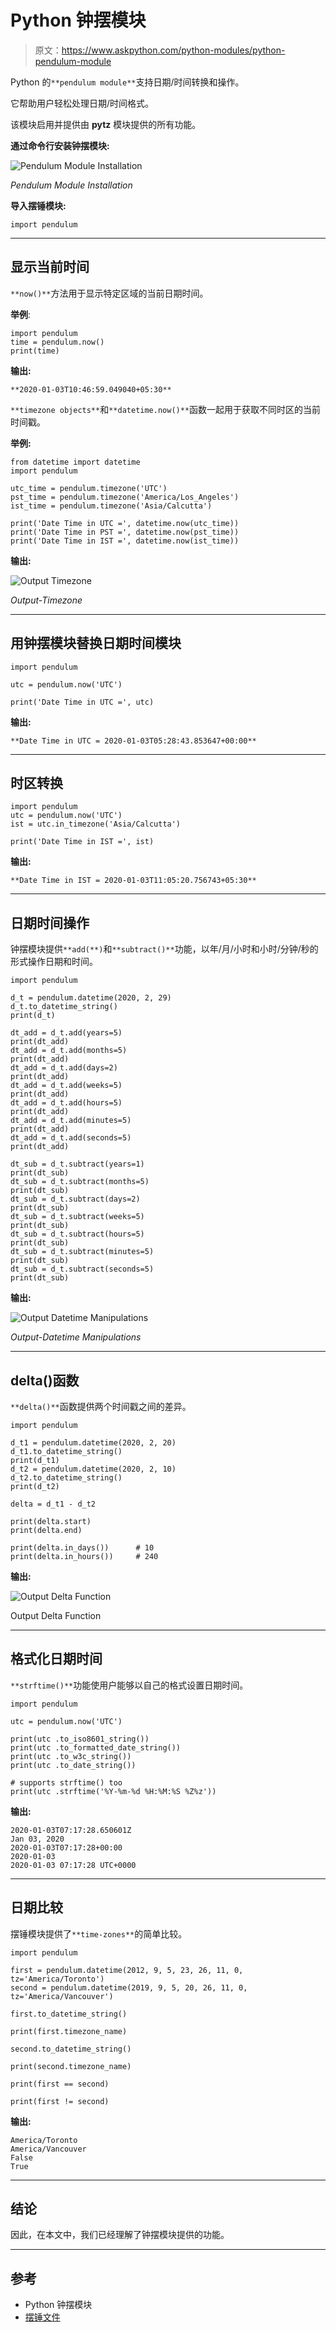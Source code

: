 # Python 钟摆模块

> 原文：<https://www.askpython.com/python-modules/python-pendulum-module>

Python 的`**pendulum module**`支持日期/时间转换和操作。

它帮助用户轻松处理日期/时间格式。

该模块启用并提供由 **pytz** 模块提供的所有功能。

**通过命令行安装钟摆模块:**

![Pendulum Module Installation](img/8604ed3831e5d3cfb151f5ab68ae713a.png)

*Pendulum Module Installation*

**导入摆锤模块:**

```
import pendulum
```

* * *

## 显示当前时间

`**now()**`方法用于显示特定区域的当前日期时间。

**举例**:

```
import pendulum
time = pendulum.now()  
print(time)

```

**输出:**

`**2020-01-03T10:46:59.049040+05:30**`

`**timezone objects**`和`**datetime.now()**`函数一起用于获取不同时区的当前时间戳。

**举例:**

```
from datetime import datetime
import pendulum

utc_time = pendulum.timezone('UTC')
pst_time = pendulum.timezone('America/Los_Angeles')
ist_time = pendulum.timezone('Asia/Calcutta')

print('Date Time in UTC =', datetime.now(utc_time))
print('Date Time in PST =', datetime.now(pst_time))
print('Date Time in IST =', datetime.now(ist_time))

```

**输出:**

![Output Timezone](img/b6f92d87a3befaa1ca3c58fd20706322.png)

*Output-Timezone*

* * *

## 用钟摆模块替换日期时间模块

```
import pendulum

utc = pendulum.now('UTC')

print('Date Time in UTC =', utc)

```

**输出:**

`**Date Time in UTC = 2020-01-03T05:28:43.853647+00:00**`

* * *

## 时区转换

```
import pendulum
utc = pendulum.now('UTC')
ist = utc.in_timezone('Asia/Calcutta')

print('Date Time in IST =', ist)

```

**输出:**

`**Date Time in IST = 2020-01-03T11:05:20.756743+05:30**` 

* * *

## 日期时间操作

钟摆模块提供`**add(**)`和`**subtract()**`功能，以年/月/小时和小时/分钟/秒的形式操作日期和时间。

```
import pendulum

d_t = pendulum.datetime(2020, 2, 29)
d_t.to_datetime_string()
print(d_t)

dt_add = d_t.add(years=5)
print(dt_add)
dt_add = d_t.add(months=5)
print(dt_add)
dt_add = d_t.add(days=2)
print(dt_add)
dt_add = d_t.add(weeks=5)
print(dt_add)
dt_add = d_t.add(hours=5)
print(dt_add)
dt_add = d_t.add(minutes=5)
print(dt_add)
dt_add = d_t.add(seconds=5)
print(dt_add)

dt_sub = d_t.subtract(years=1)
print(dt_sub)
dt_sub = d_t.subtract(months=5)
print(dt_sub)
dt_sub = d_t.subtract(days=2)
print(dt_sub)
dt_sub = d_t.subtract(weeks=5)
print(dt_sub)
dt_sub = d_t.subtract(hours=5)
print(dt_sub)
dt_sub = d_t.subtract(minutes=5)
print(dt_sub)
dt_sub = d_t.subtract(seconds=5)
print(dt_sub)

```

**输出:**

![Output Datetime Manipulations](img/00e8984d5c1541d3eea04fb943917d91.png)

*Output-Datetime Manipulations*

* * *

## delta()函数

`**delta()**`函数提供两个时间戳之间的差异。

```
import pendulum

d_t1 = pendulum.datetime(2020, 2, 20)
d_t1.to_datetime_string()
print(d_t1)
d_t2 = pendulum.datetime(2020, 2, 10)
d_t2.to_datetime_string()
print(d_t2)

delta = d_t1 - d_t2

print(delta.start)  
print(delta.end)   

print(delta.in_days())      # 10
print(delta.in_hours())     # 240

```

**输出:**

![Output Delta Function](img/fc1da5b2835a229eb4aac889fadcc680.png)

Output Delta Function

* * *

## 格式化日期时间

`**strftime()**`功能使用户能够以自己的格式设置日期时间。

```
import pendulum

utc = pendulum.now('UTC')

print(utc .to_iso8601_string())
print(utc .to_formatted_date_string())
print(utc .to_w3c_string())
print(utc .to_date_string())

# supports strftime() too
print(utc .strftime('%Y-%m-%d %H:%M:%S %Z%z'))

```

**输出:**

```
2020-01-03T07:17:28.650601Z
Jan 03, 2020
2020-01-03T07:17:28+00:00
2020-01-03
2020-01-03 07:17:28 UTC+0000
```

* * *

## 日期比较

摆锤模块提供了`**time-zones**`的简单比较。

```
import pendulum

first = pendulum.datetime(2012, 9, 5, 23, 26, 11, 0, tz='America/Toronto')
second = pendulum.datetime(2019, 9, 5, 20, 26, 11, 0, tz='America/Vancouver')

first.to_datetime_string()

print(first.timezone_name)

second.to_datetime_string()

print(second.timezone_name)

print(first == second)

print(first != second)

```

**输出:**

```
America/Toronto
America/Vancouver
False
True
```

* * *

## 结论

因此，在本文中，我们已经理解了钟摆模块提供的功能。

* * *

## 参考

*   Python 钟摆模块
*   [摆锤文件](https://pendulum.eustace.io/docs/)